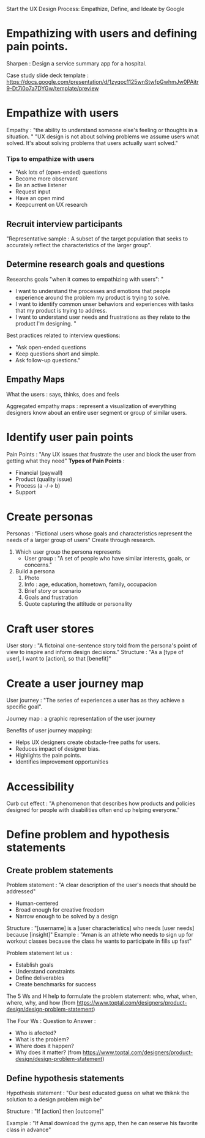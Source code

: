 Start the UX Design Process: Empathize, Define, and Ideate
by Google

# Empathizing with users and defining pain points. 

Sharpen : Design a service summary app for a hospital. 


Case study slide deck template : https://docs.google.com/presentation/d/1zyqoc1125wnStwfpGwhmJw0PAjtr9-Dt7i0o7a7DYGw/template/preview

# Empathize with users
Empathy : "the ability to understand someone else's feeling or thoughts in a situation. "
"UX design is not about solving problems we assume users wnat solved. It's about solving problems that users actually want solved."

### Tips to empathize with users 
- "Ask lots of (open-ended) questions
- Become more observant
- Be an active listener 
- Request input
- Have an open mind
- Keepcurrent on UX research

## Recruit interview participants
"Representative sample : A subset of the target population that seeks to accurately reflect the characteristics of the larger group". 

## Determine research goals and questions

Researchs goals "when it comes to empathizing with users":
"
- I want to understand the processes and emotions that people experience around the problem my product is trying to solve. 
- I want to identify common unser behaviors and experiences with tasks that my product is trying to address. 
- I want to understand user needs and frustrations as they relate to the product I'm designing. "

Best practices related to interview questions:
- "Ask open-ended questions
- Keep questions short and simple. 
- Ask follow-up questions."

## Empathy Maps 
What the users : says, thinks, does and feels

Aggregated empathy maps : represent a visualization of everything designers know about an entire user segment or group of similar users.

# Identify user pain points
Pain Points : "Any UX issues that frustrate the user and block the user from getting what they need"
__Types of Pain Points__ :
- Financial (paywall)
- Product (quality issue)
- Process (a -/-> b)
- Support

# Create personas
Personas : "Fictional users whose goals and characteristics represent the needs of a larger group of users"
Create through research. 
1. Which user group the persona represents
    - User group : "A set of people who have similar interests, goals, or concerns." 
2. Build a persona
   1. Photo
   2. Info : age, education, hometown, family, occupacion
   3. Brief story or scenario
   4. Goals and frustration
   5. Quote capturing the attitude or personality

# Craft user stores 
User story : "A fictoinal one-sentence story told from the persona's point of view to inspire and inform design decisions."
Structure : "As a [type of user], I want to [action], so that [benefit]"

# Create a user journey map
User journey : "The series of experiences a user has as they achieve a specific goal".

Journey map : a graphic representation of the user journey

Benefits of user journey mapping:
- Helps UX designers create obstacle-free paths for users.
- Reduces impact of designer bias.
- Highlights the pain points.
- Identifies improvement opportunities
  
# Accessibility 
Curb cut effect : "A phenomenon that describes how products and policies designed for people with disabilities often end up helping everyone."

# Define problem and hypothesis statements
## Create problem statements
Problem statement : "A clear description of the user's needs that should be addressed"
- Human-centered
- Broad enough for creative freedom
- Narrow enough to be solved by a design

Structure : "[username] is a [user characteristics] who needs [user needs] because [insight]"
Example : "Aman is an athlete who needs to sign up for workout classes because the class he wants to participate in fills up fast"

Problem statement let us :
- Establish goals
- Understand constraints
- Define deliverables
- Create benchmarks for success

The 5 Ws and H help to formulate the problem statement: who, what, when, where, why, and how (from https://www.toptal.com/designers/product-design/design-problem-statement)

The Four Ws : Question to Answer :
- Who is afected?
- What is the problem?
- Where does it happen?
- Why does it matter?
(from https://www.toptal.com/designers/product-design/design-problem-statement)

## Define hypothesis statements
Hypothesis statement : "Our best educated guess on what we thiknk the solution to a design problem migh be"

Structure : "If [action] then [outcome]"

Example : "If Amal download the gyms app, then he can reserve his favorite class in advance"
